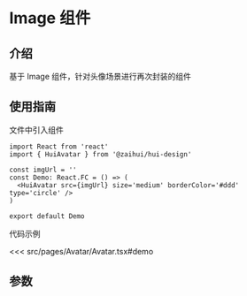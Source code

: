 # Image 组件

## 介绍

基于 Image 组件，针对头像场景进行再次封装的组件

## 使用指南

文件中引入组件

```tsx
import React from 'react'
import { HuiAvatar } from '@zaihui/hui-design'

const imgUrl = ''
const Demo: React.FC = () => (
  <HuiAvatar src={imgUrl} size='medium' borderColor='#ddd' type='circle' />
)

export default Demo
```

代码示例

<<< src/pages/Avatar/Avatar.tsx#demo

## 参数

<auto-doc path="components/Avatar/Avatar.tsx" />

<demo-phone page="/pages/Avatar/Avatar" />
